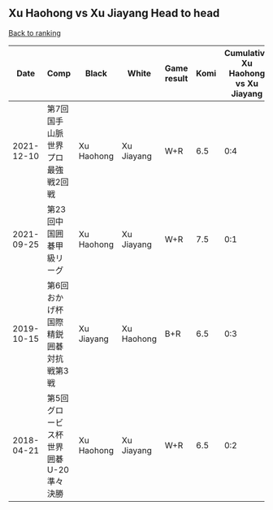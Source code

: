 ## Xu Haohong vs Xu Jiayang Head to head

[Back to ranking](../../index.md)




| **Date** | **Comp** | **Black** | **White** | **Game result** | **Komi** | **Cumulative Xu Haohong vs Xu Jiayang** | **Xu Haohong streak** | **Xu Jiayang streak** | 
| --- | --- | --- | --- | --- | --- | --- | --- | --- |
| 2021-12-10 | 第7回国手山脈世界プロ最強戦2回戦  | Xu Haohong | Xu Jiayang | W+R | 6.5 | 0:4 | 0 | 4 | 
| 2021-09-25 | 第23回中国囲碁甲級リーグ | Xu Haohong | Xu Jiayang | W+R | 7.5 | 0:1 | 0 | 1 | 
| 2019-10-15 | 第6回おかげ杯国際精鋭囲碁対抗戦第3戦 | Xu Jiayang | Xu Haohong | B+R | 6.5 | 0:3 | 0 | 3 | 
| 2018-04-21 | 第5回グロービス杯世界囲碁U-20準々決勝 | Xu Haohong | Xu Jiayang | W+R | 6.5 | 0:2 | 0 | 2 |




